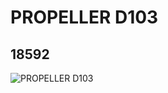 # PROPELLER D103
## 18592
![PROPELLER D103](https://lc-www-live-s.legocdn.com/media/bricks/5/2/6117275.jpg)